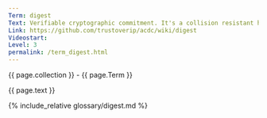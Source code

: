 ```yaml
---
Term: digest
Text: Verifiable cryptographic commitment. It's a collision resistant hash of content
Link: https://github.com/trustoverip/acdc/wiki/digest
Videostart: 
Level: 3
permalink: /term_digest.html
---
```


{{ page.collection }} - {{ page.Term }}

   {{ page.text }}

{% include_relative glossary/digest.md %}
